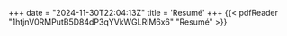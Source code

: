 +++
date = "2024-11-30T22:04:13Z"
title = 'Resumé'
+++
{{< pdfReader "1htjnV0RMPutB5D84dP3qYVkWGLRlM6x6" "Resumé" >}}